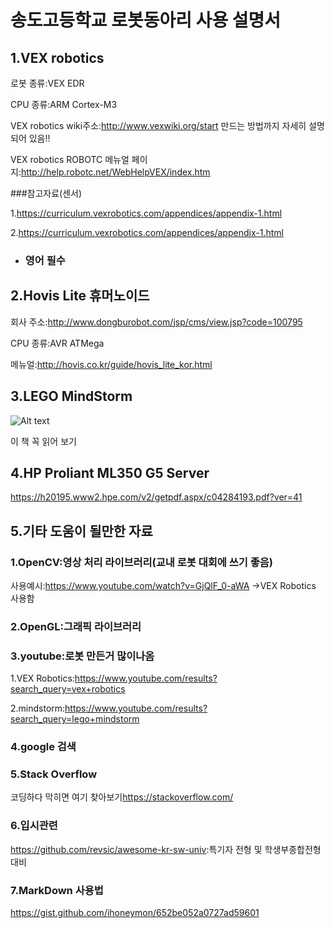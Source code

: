 송도고등학교 로봇동아리 사용 설명서
===============================
1.VEX robotics
---------------

로봇 종류:VEX EDR 

CPU 종류:ARM Cortex-M3 

VEX robotics wiki주소:<http://www.vexwiki.org/start> 만드는 방법까지 자세히 설명되어 있음!!

VEX robotics ROBOTC 메뉴얼 페이지:<http://help.robotc.net/WebHelpVEX/index.htm> 

###참고자료(센서)

1.<https://curriculum.vexrobotics.com/appendices/appendix-1.html>
          
2.<https://curriculum.vexrobotics.com/appendices/appendix-1.html>
 
 * ### 영어 필수 

2.Hovis Lite 휴머노이드 
----------------------

회사 주소:<http://www.dongburobot.com/jsp/cms/view.jsp?code=100795> 

CPU 종류:AVR ATMega

메뉴얼:<http://hovis.co.kr/guide/hovis_lite_kor.html> 

3.LEGO MindStorm 
----------------- 

![Alt text](http://bimage.interpark.com/goods_image/2/1/2/4/224692124s.jpg)

이 책 꼭 읽어 보기 

4.HP Proliant ML350 G5 Server
--------------------------

<https://h20195.www2.hpe.com/v2/getpdf.aspx/c04284193.pdf?ver=41>

5.기타 도움이 될만한 자료
----------------------

### 1.OpenCV:영상 처리 라이브러리(교내 로봇 대회에 쓰기 좋음)
  
  사용예시:<https://www.youtube.com/watch?v=GjQlF_0-aWA> ->VEX Robotics 사용함


### 2.OpenGL:그래픽 라이브러리


### 3.youtube:로봇 만든거 많이나옴

  1.VEX Robotics:<https://www.youtube.com/results?search_query=vex+robotics>
  
  2.mindstorm:<https://www.youtube.com/results?search_query=lego+mindstorm>
  
  
### 4.google 검색


### 5.Stack Overflow

  코딩하다 막히면 여기 찾아보기<https://stackoverflow.com/>
  
  
### 6.입시관련

   <https://github.com/revsic/awesome-kr-sw-univ>:특기자 전형 및 학생부종합전형 대비

### 7.MarkDown 사용법

  <https://gist.github.com/ihoneymon/652be052a0727ad59601>
  
  
